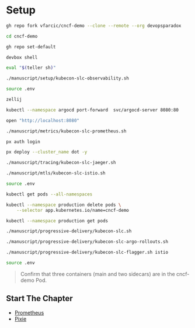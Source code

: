 # Setup

```bash
gh repo fork vfarcic/cncf-demo --clone --remote --org devopsparadox

cd cncf-demo

gh repo set-default

devbox shell

eval "$(teller sh)"

./manuscript/setup/kubecon-slc-observability.sh

source .env

zellij

kubectl --namespace argocd port-forward  svc/argocd-server 8080:80

open "http://localhost:8080"

./manuscript/metrics/kubecon-slc-prometheus.sh

px auth login

px deploy --cluster_name dot -y

./manuscript/tracing/kubecon-slc-jaeger.sh

./manuscript/mtls/kubecon-slc-istio.sh

source .env

kubectl get pods --all-namespaces

kubectl --namespace production delete pods \
    --selector app.kubernetes.io/name=cncf-demo

kubectl --namespace production get pods

./manuscript/progressive-delivery/kubecon-slc.sh

./manuscript/progressive-delivery/kubecon-slc-argo-rollouts.sh

./manuscript/progressive-delivery/kubecon-slc-flagger.sh istio

source .env
```

> Confirm that three containers (main and two sidecars) are in the cncf-demo Pod.

## Start The Chapter

* [Prometheus](../metrics/kubecon-slc-prometheus.md)
* [Pixie](../metrics/kubecon-slc-pixie.md)